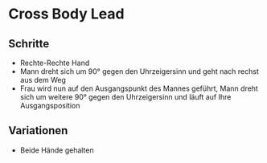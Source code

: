 # Cross Body Lead

## Schritte

- Rechte-Rechte Hand
- Mann dreht sich um 90° gegen den Uhrzeigersinn und geht nach rechst aus dem Weg
- Frau wird nun auf den Ausgangspunkt des Mannes geführt, Mann dreht sich um weitere 90° gegen den Uhrzeigersinn und läuft auf Ihre Ausgangsposition

## Variationen

- Beide Hände gehalten

